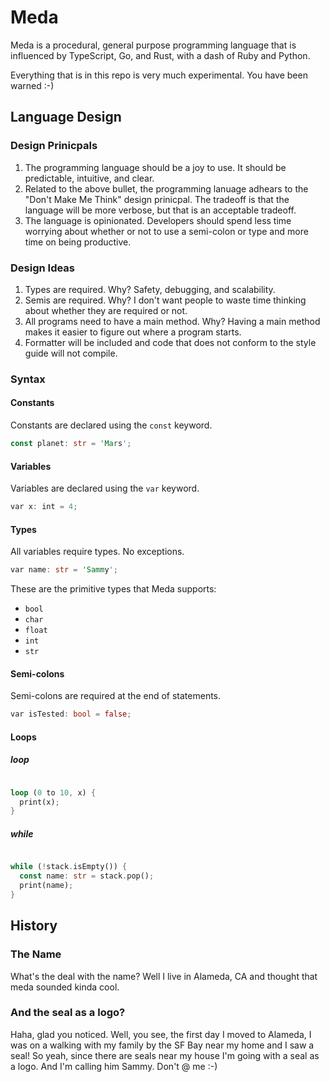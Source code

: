 
# Meda

Meda is a procedural, general purpose programming language that is influenced by
TypeScript, Go, and Rust, with a dash of Ruby and Python.

Everything that is in this repo is very much experimental. You have been
 warned :-)

## Language Design

### Design Prinicpals

1. The programming language should be a joy to use. It should be predictable,
intuitive, and clear.
2. Related to the above bullet, the programming lanuage adhears to the
"Don't Make Me Think" design prinicpal. The tradeoff is that the language will be
more verbose, but that is an acceptable tradeoff.
3. The language is opinionated. Developers should spend less time worrying about
whether or not to use a semi-colon or type and more time on being productive.

### Design Ideas

1. Types are required. Why? Safety, debugging, and scalability.
2. Semis are required. Why? I don't want people to waste time thinking about
 whether they are required or not.
3. All programs need to have a main method. Why? Having a main method makes it
easier to figure out where a program starts.
4. Formatter will be included and code that does not conform to the style guide
will not compile.

### Syntax

#### Constants

Constants are declared using the `const` keyword.

```rust
const planet: str = 'Mars';
```

#### Variables

Variables are declared using the `var` keyword.

```rust
var x: int = 4;
```

#### Types

All variables require types. No exceptions.

```rust
var name: str = 'Sammy';
```

These are the primitive types that Meda supports:

* `bool`
* `char`
* `float`
* `int`
* `str`

#### Semi-colons

Semi-colons are required at the end of statements.

```rust
var isTested: bool = false;
```

#### Loops

##### loop

```rust

loop (0 to 10, x) {
  print(x);
}

```

##### while

```rust

while (!stack.isEmpty()) {
  const name: str = stack.pop();
  print(name);
}

```

## History

### The Name

What's the deal with the name? Well I live in Alameda, CA and thought that meda
sounded kinda cool.

### And the seal as a logo?

Haha, glad you noticed. Well, you see, the first day I moved to Alameda, I was
on a walking with my family by the SF Bay near my home and I saw a seal! So yeah,
since there are seals near my house I'm going with a seal as a logo. And I'm
calling him Sammy. Don't @ me :-)
